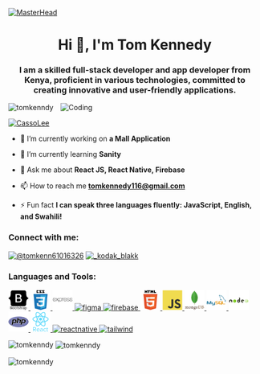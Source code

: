 [![MasterHead](https://i.pinimg.com/originals/18/a4/94/18a4949fc9c8067172d3b96e302e7097.gif)](https://tomkennedy.io)
<h1 align="center">Hi 👋, I'm Tom Kennedy</h1>
<h3 align="center">I am a skilled full-stack developer and app developer from Kenya, proficient in various technologies, committed to creating innovative and user-friendly applications.</h3>
<img align="right" alt="Coding" width="400" src="https://media.tenor.com/whgQwNlVvNkAAAAi/xero-code.gif"/>
<p align="left"> <img src="https://komarev.com/ghpvc/?username=tomkenndy&label=Profile%20views&color=0e75b6&style=flat" alt="tomkenndy" /> </p>

<p align="left"> <a href="https://twitter.com/@tomkenn61016326" target="blank"><img src="https://img.shields.io/twitter/follow/CassoLee?logo=twitter&style=for-the-badge" alt="CassoLee" /></a> </p>

- 🔭 I’m currently working on **a Mall Application**

- 🌱 I’m currently learning **Sanity**

- 💬 Ask me about **React JS, React Native, Firebase**

- 📫 How to reach me **tomkennedy116@gmail.com**

- ⚡ Fun fact **I can speak three languages fluently: JavaScript, English, and Swahili!**

<h3 align="left">Connect with me:</h3>
<p align="left">
<a href="https://twitter.com/@tomkenn61016326" target="blank"><img align="center" src="https://raw.githubusercontent.com/rahuldkjain/github-profile-readme-generator/master/src/images/icons/Social/twitter.svg" alt="@tomkenn61016326" height="30" width="40" /></a>
<a href="https://instagram.com/fullstack_developer_ke" target="blank"><img align="center" src="https://raw.githubusercontent.com/rahuldkjain/github-profile-readme-generator/master/src/images/icons/Social/instagram.svg" alt="_kodak_blakk" height="30" width="40" /></a>
</p>

<h3 align="left">Languages and Tools:</h3>
<p align="left"> <a href="https://getbootstrap.com" target="_blank" rel="noreferrer"> <img src="https://raw.githubusercontent.com/devicons/devicon/master/icons/bootstrap/bootstrap-plain-wordmark.svg" alt="bootstrap" width="40" height="40"/> </a> <a href="https://www.w3schools.com/css/" target="_blank" rel="noreferrer"> <img src="https://raw.githubusercontent.com/devicons/devicon/master/icons/css3/css3-original-wordmark.svg" alt="css3" width="40" height="40"/> </a> <a href="https://expressjs.com" target="_blank" rel="noreferrer"> <img src="https://raw.githubusercontent.com/devicons/devicon/master/icons/express/express-original-wordmark.svg" alt="express" width="40" height="40"/> </a> <a href="https://www.figma.com/" target="_blank" rel="noreferrer"> <img src="https://www.vectorlogo.zone/logos/figma/figma-icon.svg" alt="figma" width="40" height="40"/> </a> <a href="https://firebase.google.com/" target="_blank" rel="noreferrer"> <img src="https://www.vectorlogo.zone/logos/firebase/firebase-icon.svg" alt="firebase" width="40" height="40"/> </a> <a href="https://www.w3.org/html/" target="_blank" rel="noreferrer"> <img src="https://raw.githubusercontent.com/devicons/devicon/master/icons/html5/html5-original-wordmark.svg" alt="html5" width="40" height="40"/> </a> <a href="https://developer.mozilla.org/en-US/docs/Web/JavaScript" target="_blank" rel="noreferrer"> <img src="https://raw.githubusercontent.com/devicons/devicon/master/icons/javascript/javascript-original.svg" alt="javascript" width="40" height="40"/> </a> <a href="https://www.mongodb.com/" target="_blank" rel="noreferrer"> <img src="https://raw.githubusercontent.com/devicons/devicon/master/icons/mongodb/mongodb-original-wordmark.svg" alt="mongodb" width="40" height="40"/> </a> <a href="https://www.mysql.com/" target="_blank" rel="noreferrer"> <img src="https://raw.githubusercontent.com/devicons/devicon/master/icons/mysql/mysql-original-wordmark.svg" alt="mysql" width="40" height="40"/> </a> <a href="https://nodejs.org" target="_blank" rel="noreferrer"> <img src="https://raw.githubusercontent.com/devicons/devicon/master/icons/nodejs/nodejs-original-wordmark.svg" alt="nodejs" width="40" height="40"/> </a> <a href="https://www.php.net" target="_blank" rel="noreferrer"> <img src="https://raw.githubusercontent.com/devicons/devicon/master/icons/php/php-original.svg" alt="php" width="40" height="40"/> </a> <a href="https://reactjs.org/" target="_blank" rel="noreferrer"> <img src="https://raw.githubusercontent.com/devicons/devicon/master/icons/react/react-original-wordmark.svg" alt="react" width="40" height="40"/> </a> <a href="https://reactnative.dev/" target="_blank" rel="noreferrer"> <img src="https://reactnative.dev/img/header_logo.svg" alt="reactnative" width="40" height="40"/> </a> <a href="https://tailwindcss.com/" target="_blank" rel="noreferrer"> <img src="https://www.vectorlogo.zone/logos/tailwindcss/tailwindcss-icon.svg" alt="tailwind" width="40" height="40"/> </a> </p>

<p><img align="left" src="https://github-readme-stats.vercel.app/api/top-langs?username=tomkenndy&show_icons=true&locale=en&layout=compact" alt="tomkenndy" /></p>

<p>&nbsp;<img align="center" src="https://github-readme-stats.vercel.app/api?username=tomkenndy&show_icons=true&locale=en" alt="tomkenndy" /></p>

<p><img align="center" src="https://github-readme-streak-stats.herokuapp.com/?user=tomkenndy&" alt="tomkenndy" /></p>
